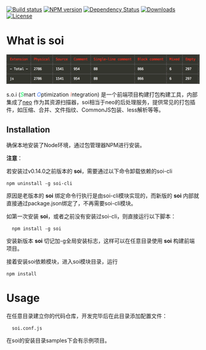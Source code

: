 [![Build status][travis-image]][travis-url]
[![NPM version][npm-image]][npm-url]
[![Dependency Status][david-image]][david-url]
[![Downloads][downloads-image]][downloads-url]
[![License][license-image]][license-url]

<style></style>

# What is soi

![sloc stats](./doc/assets/sloc.png "sloc stats")

s.o.i (<em style="color:rgb(0,249,89)">S</em>mart <em style="color:rgb(72,128,255)">O</em>ptimization 
<em style="color:rgb(255,141,123)">I</em>ntegration) 是一个前端项目构建打包构建工具，内部集成了[neo](https://github.com/AceMood/neo) 作为其资源扫描器，soi相当于neo的后处理服务，提供常见的打包插件，如压缩、合并、文件指纹、CommonJS包装、less解析等等。

## Installation
确保本地安装了Node环境，通过包管理器NPM进行安装。

**注意**：

若安装过v0.14.0之前版本的 **soi**，需要通过以下命令卸载依赖的soi-cli

```
npm uninstall -g soi-cli
```
原因是老版本的 **soi** 绑定命令行执行是由soi-cli模块实现的，而新版的 **soi** 内部就直接通过package.json绑定了，不再需要soi-cli模块。

如第一次安装 **soi**，或者之前没有安装过soi-cli，则直接运行以下脚本：

```
  npm install -g soi
```

安装新版本 **soi** 切记加-g全局安装标志，这样可以在任意目录使用 **soi** 构建前端项目。

接着安装soi依赖模块，进入soi模块目录，运行

```
npm install
```

# Usage
在任意目录建立你的代码仓库，开发完毕后在此目录添加配置文件：
```
  soi.conf.js
```
在soi的安装目录samples下会有示例项目。


[travis-image]: https://img.shields.io/travis/Saber-Team/soi.svg?style=flat-square
[travis-url]: https://travis-ci.org/Saber-Team/soi
[npm-image]: https://img.shields.io/npm/v/soi.svg?style=flat-square
[npm-url]: https://npmjs.org/package/soi
[node-image]: https://img.shields.io/node/v/soi.svg?style=flat-square
[node-url]: https://npmjs.org/package/soi
[david-image]: http://img.shields.io/david/Saber-Team/soi.svg?style=flat-square
[david-url]: https://david-dm.org/Saber-Team/soi
[coveralls-image]: https://img.shields.io/coveralls/Saber-Team/soi.svg?style=flat-square
[coveralls-url]: https://coveralls.io/r/Saber-Team/soi?branch=master
[downloads-image]: http://img.shields.io/npm/dm/soi.svg?style=flat-square
[downloads-url]: https://npmjs.org/package/soi
[license-image]: http://img.shields.io/npm/l/soi.svg?style=flat-square
[license-url]: LICENSE.md
